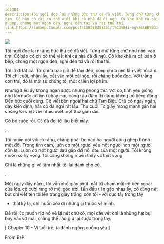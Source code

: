 ```yaml
---
id:304
description:Tôi ngồi đọc lại những bức thư cô đã viết. Từng chữ từng chữ như nhói vào
tim. Cô bảo cô chỉ có thể viết khi cả nhà đã đi ngủ. Cô khe khẽ ra cái bàn
ở bếp, chong một ngọn đèn, nghĩ đến tôi và rồi thủ thỉ.
link:https://iambep.tumblr.com/post/138588386251/t%C3%B4i-ng%E1%BB%93i-%C4%91%E1%BB%8Dc-l%E1%BA%A1i-nh%E1%BB%AFng-b%E1%BB%A9c-th%C6%B0-c%C3%B4-%C4%91%C3%A3-vi%E1%BA%BFt-t%E1%BB%ABng
---
```


![](https://64.media.tumblr.com/0914d6752731074888271a535adbbde4/tumblr_o1ygs9cqXb1u3a9rjo1_1280.png)

Tôi ngồi đọc lại những bức thư cô đã viết. Từng chữ từng chữ như nhói vào
tim. Cô bảo cô chỉ có thể viết khi cả nhà đã đi ngủ. Cô khe khẽ ra cái bàn
ở bếp, chong một ngọn đèn, nghĩ đến tôi và rồi thủ thỉ.

Tôi lờ đi tất cả. Tôi chưa bao giờ để tâm đến, cũng chưa một lần viết hồi
âm. Tôi chỉ cười, nhận lấy, cất vào một cái hộp, rồi chẳng buồn đọc. Với
thằng con trai, đó là một sự chứng tỏ, một chiến lợi phẩm.

Nhưng điều ấy không ngăn được những phong thư. Với cô, tình yêu giống như
làn nước cứ âm ỉ chảy mãi, càng sâu đậm thì càng không có tiếng động. Đến
bức cuối cùng. Cô viết bên ngoài hai chữ Tạm Biệt. Chữ cô ngay ngắn, đầy
kiên định, hẳn cô đã nghĩ rất lâu. Thư cuối. Tờ giấy mong manh gắn hai chúng
tôi chặt vào nhau suốt một thời gian dài.

Cô bỏ cuộc rồi. Cô đã đợi tôi lâu biết mấy.

...

Tôi muốn nói với cô rằng, chẳng phải lúc nào hai người cũng ghép thành một
đôi. Trong tình cảm, luôn có một người yêu một người hơn một người còn lại.
Luôn có một người đau gấp đôi nỗi đau của một người. Tôi không muốn cô hy
vọng. Tôi càng không muốn thấy cô thất vọng.

Chỉ là những gì vô tâm nhất, tôi lại dành cho cô.

...

Một ngày đầy nắng, tôi vẫn nhớ giây phút mắt tôi chạm mắt cô bên ngoài cửa
lớp, cô cười rạng rỡ một góc trời. Lần đầu tiên gặp nhau ấy, cô dùng nét
bút chì viết tên tôi lên trang giấy trắng, còn tôi - với cục tẩy trong tay
- thật kỳ lạ, chỉ muốn xóa đi những gì thuộc về mình.

Để rồi lúc muốn mơ hồ vẽ lại nét chữ cô, mọi dấu vết chỉ là những hạt bụi
bay vẩn vơ mãi, chẳng thể nào giữ lại được trong tay.

[ Chapter 10 - Vì tuổi trẻ, ta đành ngông cuồng yêu ]

From BeP